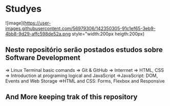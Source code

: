 # Studyes

![image](https://user-images.githubusercontent.com/56979306/142350305-91c1ef65-3eb9-4bb8-9d29-affc598de52a.png style="width:200px heigth:200px)


## Neste repositório serão postados estudos sobre Software Development

=> Linux Terminal basic comands
=> Git & GitHub
=> Interrnet
=> HTML, CSS
=> Introduction at programing logical and JavaScript
=>JavaScript: DOM, Events and Web Storage
=>HTML and CSS: Forms, Flexbox and Responsive

## And More keeping trak of this repository
